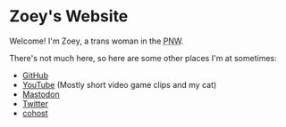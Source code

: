 # Zoey's Website

Welcome! I'm Zoey, a trans woman in the <abbr title="Pacific Northwest">PNW</abbr>.

There's not much here, so here are some other places I'm at sometimes:

- [GitHub](https://github.com/Zyllian)
- [YouTube](https://youtube.com/@zyllian) (Mostly short video game clips and my cat)
- [Mastodon](https://mas.to/@zyl)
- [Twitter](https://twitter.com/Zylllian)
- [cohost](https://cohost.org/zyl)
